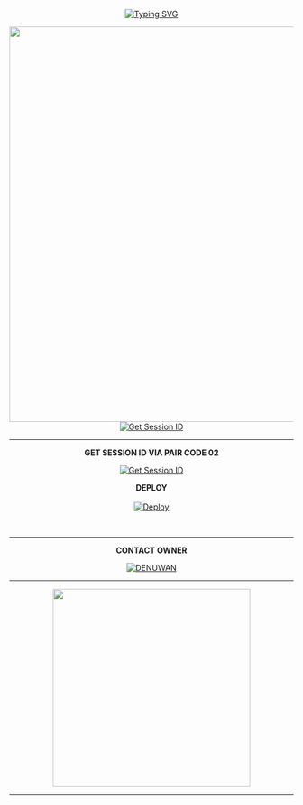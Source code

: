 <div align="center">

[![Typing SVG](https://readme-typing-svg.herokuapp.com?font=Rockstar-ETypingxtraBold&color=F01&lines=DENUWAN+MD+WHATSAPP+BOT+DEPLOY+NEW🤖⚠️)](https://git.io/typing-svg)

<p align="center">
<a href="https://github.com/Denuwan-md/Denuwan-md">
    <img src=https://i.ibb.co/rfyrgDL/9030.jpg"  width="700px                     



































*`hi deploy new denuwan md whatsapp bot (bot owner is a Denuwan`*





<b>GET SESSION ID VIA PAIR CODE 01</b>

<a href='https://denuwan-md-new-303b58b8a1e6.herokuapp.com/' target="_blank"><img alt='Get Session ID' src='https://img.shields.io/badge/Click here to get your session id-blue?style=for-the-badge&logo=opencv&logoColor=white'/></a>
</br>

<hr>
<b>GET SESSION ID VIA PAIR CODE 02</b>

<a href='https://denuwan-md-new-303b58b8a1e6.herokuapp.com/' target="_blank"><img alt='Get Session ID' src='https://img.shields.io/badge/Click here to get your session id-blue?style=for-the-badge&logo=opencv&logoColor=white'/></a>








<b>DEPLOY</b>
</br>
</br>
 [![Deploy](https://www.herokucdn.com/deploy/button.svg)](https://heroku.com/deploy)

<br>
<hr>
<b>CONTACT OWNER</b>

[![DENUWAN](https://telegra.ph/file/99460844d012cad1b7ee4.jpg)](https://wa.me/94704463479)
<hr>

<a href="https://whatsapp.com/channel/0029Vb29qulFnSzB58Rjac00"><img src="https://img.shields.io/badge/Join%20Our%20WhatsApp%20Channel-green"  width="350"></a>

<hr>

